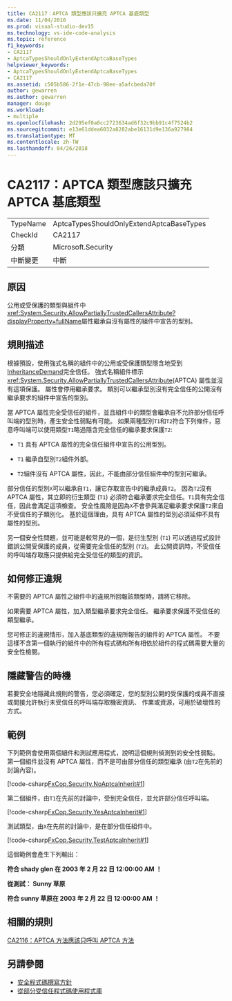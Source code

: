 ```yaml
---
title: CA2117：APTCA 類型應該只擴充 APTCA 基底類型
ms.date: 11/04/2016
ms.prod: visual-studio-dev15
ms.technology: vs-ide-code-analysis
ms.topic: reference
f1_keywords:
- CA2117
- AptcaTypesShouldOnlyExtendAptcaBaseTypes
helpviewer_keywords:
- AptcaTypesShouldOnlyExtendAptcaBaseTypes
- CA2117
ms.assetid: c505b586-2f1e-47cb-98ee-a5afcbeda70f
author: gewarren
ms.author: gewarren
manager: douge
ms.workload:
- multiple
ms.openlocfilehash: 2d295ef0a0cc2723634ad6f32c9bb91c4f7524b2
ms.sourcegitcommit: e13e61ddea6032a8282abe16131d9e136a927984
ms.translationtype: MT
ms.contentlocale: zh-TW
ms.lasthandoff: 04/26/2018
---
```

# <a name="ca2117-aptca-types-should-only-extend-aptca-base-types"></a>CA2117：APTCA 類型應該只擴充 APTCA 基底類型

|||
|-|-|
|TypeName|AptcaTypesShouldOnlyExtendAptcaBaseTypes|
|CheckId|CA2117|
|分類|Microsoft.Security|
|中斷變更|中斷|

## <a name="cause"></a>原因

公用或受保護的類型與組件中<xref:System.Security.AllowPartiallyTrustedCallersAttribute?displayProperty=fullName>屬性繼承自沒有屬性的組件中宣告的型別。

## <a name="rule-description"></a>規則描述

根據預設，使用強式名稱的組件中的公用或受保護類型隱含地受到[InheritanceDemand](xref:System.Security.Permissions.SecurityAction#System_Security_Permissions_SecurityAction_InheritanceDemand)完全信任。 強式名稱組件標示<xref:System.Security.AllowPartiallyTrustedCallersAttribute>(APTCA) 屬性並沒有這項保護。 屬性會停用繼承要求。 類別可以繼承型別沒有完全信任的公開沒有繼承要求的組件中宣告的型別。

當 APTCA 屬性完全受信任的組件，並且組件中的類型會繼承自不允許部分信任呼叫端的型別時，產生安全性弱點有可能。 如果兩種型別`T1`和`T2`符合下列條件，惡意呼叫端可以使用類型`T1`略過隱含完全信任的繼承要求保護`T2`:

- `T1` 具有 APTCA 屬性的完全信任組件中宣告的公用型別。

- `T1` 繼承自型別`T2`組件外部。

- `T2`組件沒有 APTCA 屬性，因此，不能由部分信任組件中的型別可繼承。

部分信任的型別`X`可以繼承自`T1`，讓它存取宣告中的繼承成員`T2`。 因為`T2`沒有 APTCA 屬性，其立即的衍生類型 (`T1`) 必須符合繼承要求完全信任。`T1`具有完全信任，因此會滿足這項檢查。 安全性風險是因為`X`不會參與滿足繼承要求保護`T2`來自不受信任的子類別化。 基於這個理由，具有 APTCA 屬性的型別必須延伸不具有屬性的型別。

另一個安全性問題，並可能是較常見的一個，是衍生型別 (`T1`) 可以透過程式設計錯誤公開受保護的成員，從需要完全信任的型別 (`T2`)。 此公開資訊時，不受信任的呼叫端存取應只提供給完全受信任的類型的資訊。

## <a name="how-to-fix-violations"></a>如何修正違規

不需要的 APTCA 屬性之組件中的違規所回報該類型時，請將它移除。

如果需要 APTCA 屬性，加入類型繼承要求完全信任。 繼承要求保護不受信任的類型繼承。

您可修正的違規情形，加入基底類型的違規所報告的組件的 APTCA 屬性。 不要這樣不含第一個執行的組件中的所有程式碼和所有相依於組件的程式碼需要大量的安全性檢閱。

## <a name="when-to-suppress-warnings"></a>隱藏警告的時機

若要安全地隱藏此規則的警告，您必須確定，您的型別公開的受保護的成員不直接或間接允許執行未受信任的呼叫端存取機密資訊、 作業或資源，可用於破壞性的方式。

## <a name="example"></a>範例

下列範例會使用兩個組件和測試應用程式，說明這個規則偵測到的安全性弱點。 第一個組件並沒有 APTCA 屬性，而不是可由部分信任的類型繼承 (由`T2`在先前的討論內容)。

[!code-csharp[FxCop.Security.NoAptcaInherit#1](../code-quality/codesnippet/CSharp/ca2117-aptca-types-should-only-extend-aptca-base-types_1.cs)]

第二個組件，由`T1`在先前的討論中，受到完全信任，並允許部分信任呼叫端。

[!code-csharp[FxCop.Security.YesAptcaInherit#1](../code-quality/codesnippet/CSharp/ca2117-aptca-types-should-only-extend-aptca-base-types_2.cs)]

測試類型，由`X`在先前的討論中，是在部分信任組件中。

[!code-csharp[FxCop.Security.TestAptcaInherit#1](../code-quality/codesnippet/CSharp/ca2117-aptca-types-should-only-extend-aptca-base-types_3.cs)]

這個範例會產生下列輸出：

**符合 shady glen 在 2003 年 2 月 22 日 12:00:00 AM ！**

**從測試： Sunny 草原**

**符合 sunny 草原在 2003 年 2 月 22 日 12:00:00 AM ！**

## <a name="related-rules"></a>相關的規則

[CA2116：APTCA 方法應該只呼叫 APTCA 方法](../code-quality/ca2116-aptca-methods-should-only-call-aptca-methods.md)

## <a name="see-also"></a>另請參閱

- [安全程式碼撰寫方針](/dotnet/standard/security/secure-coding-guidelines)
- [從部分受信任程式碼使用程式庫](/dotnet/framework/misc/using-libraries-from-partially-trusted-code)
